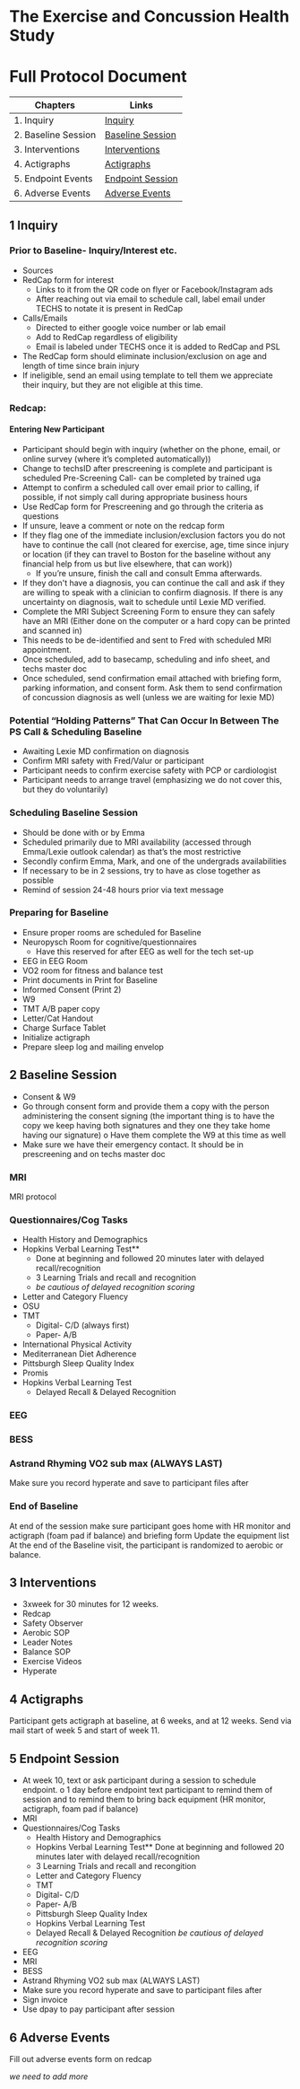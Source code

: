 # The Exercise and Concussion Health Study 


# Full Protocol Document


| Chapters            | Links                                   |
| ------------------- | --------------------------------------- |
| 1. Inquiry          | [Inquiry](#1-Inquiry)                   |
| 2. Baseline Session | [Baseline Session](#2-Baseline-Session) |
| 3. Interventions    | [Interventions](#3-interventions)       |
| 4. Actigraphs       | [Actigraphs](#4-Actigraphs)             |
| 5. Endpoint Events  | [Endpoint Session](#5-Endpoint-Session) |
| 6. Adverse Events   | [Adverse Events](#6-Adverse-Events)     |


## 1 Inquiry
### Prior to Baseline- Inquiry/Interest etc.
-	Sources
  -	RedCap form for interest
    -	Links to it from the QR code on flyer or Facebook/Instagram ads
    -	After reaching out via email to schedule call, label email under TECHS to notate it is        present in RedCap
  -	Calls/Emails
    -	Directed to either google voice number or lab email
    -	Add to RedCap regardless of eligibility
    -	Email is labeled under TECHS once it is added to RedCap and PSL
-	The RedCap form should eliminate inclusion/exclusion on age and length of time since brain injury
  -	If ineligible, send an email using template to tell them we appreciate their inquiry, but   they are not eligible at this time. 
### Redcap:
#### Entering New Participant
-	Participant should begin with inquiry (whether on the phone, email, or online survey (where it’s completed automatically)) 
-	Change to techsID after prescreening is complete and participant is scheduled 
Pre-Screening Call- can be completed by trained uga
-	Attempt to confirm a scheduled call over email prior to calling, if possible, if not simply call during appropriate business hours
-	Use RedCap form for Prescreening and go through the criteria as questions
  -	If unsure, leave a comment or note on the redcap form
  -	If they flag one of the immediate inclusion/exclusion factors you do not have to continue     the call (not cleared for exercise, age, time since injury or location (if they can travel     to Boston for the baseline without any financial help from us but live elsewhere, that can     work))
    -	If you’re unsure, finish the call and consult Emma afterwards.
  -	If they don't have a diagnosis, you can continue the call and ask if they are willing to speak with a clinician to confirm diagnosis. If there is any uncertainty on diagnosis, wait to schedule until Lexie MD verified.
-	Complete the MRI Subject Screening Form to ensure they can safely have an MRI (Either done on the computer or a hard copy can be printed and scanned in)
  -	This needs to be de-identified and sent to Fred with scheduled MRI appointment. 
-	Once scheduled, add to basecamp, scheduling and info sheet, and techs master doc
-	Once scheduled, send confirmation email attached with briefing form, parking information, and consent form.  Ask them to send confirmation of concussion diagnosis as well (unless we are waiting for lexie MD)

### Potential “Holding Patterns” That Can Occur In Between The PS Call & Scheduling Baseline
-	Awaiting Lexie MD confirmation on diagnosis
-	Confirm MRI safety with Fred/Valur or participant
-	Participant needs to confirm exercise safety with PCP or cardiologist
-	Participant needs to arrange travel (emphasizing we do not cover this, but they do voluntarily)
### Scheduling Baseline Session
-	Should be done with or by Emma
  -	Scheduled primarily due to MRI availability (accessed through Emma/Lexie outlook calendar) as that’s the most restrictive
  -	Secondly confirm Emma, Mark, and one of the undergrads availabilities
-	If necessary to be in 2 sessions, try to have as close together as possible
-	Remind of session 24-48 hours prior via text message
### Preparing for Baseline
-	Ensure proper rooms are scheduled for Baseline
  -	Neuropysch Room for cognitive/questionnaires
    -	Have this reserved for after EEG as well for the tech set-up
  -	EEG in EEG Room
  -	VO2 room for fitness and balance test
-	Print documents in Print for Baseline
  -	Informed Consent (Print 2)
  -	W9
  -	TMT A/B paper copy
  -	Letter/Cat Handout
-	Charge Surface Tablet
-	Initialize actigraph
  -	Prepare sleep log and mailing envelop 
## 2 Baseline Session
-	Consent & W9
  -	Go through consent form and provide them a copy with the person administering the consent   signing (the important thing is to have the copy we keep having both signatures and they one   they take home having our signature)
  o	Have them complete the W9 at this time as well
-	Make sure we have their emergency contact. It should be in prescreening and on techs master doc
### MRI
  MRI protocol
### Questionnaires/Cog Tasks
  -	Health History and Demographics
  -	Hopkins Verbal Learning Test**
    -	Done at beginning and followed 20 minutes later with delayed recall/recognition
    -	3 Learning Trials and recall and recognition 
    -	*be cautious of delayed recognition scoring*
  -	Letter and Category Fluency
  -	OSU
  -	TMT
    -	Digital- C/D (always first)
    -	Paper- A/B
  -	International Physical Activity 
  -	Mediterranean Diet Adherence
  -	Pittsburgh Sleep Quality Index
  -	Promis
  -	Hopkins Verbal Learning Test
    -	Delayed Recall & Delayed Recognition
### EEG
### BESS
### Astrand Rhyming VO2 sub max (ALWAYS LAST)
Make sure you record hyperate and save to participant files after
### End of Baseline
At end of the session make sure participant goes home with HR monitor and actigraph (foam pad if balance) and briefing form
Update the equipment list
At the end of the Baseline visit, the participant is randomized to aerobic or balance.

## 3 Interventions
- 3xweek for 30 minutes for 12 weeks.
- Redcap
- Safety Observer 
- Aerobic SOP
- Leader Notes
- Balance SOP
- Exercise Videos
- Hyperate

## 4 Actigraphs
Participant gets actigraph at baseline, at 6 weeks, and at 12 weeks. Send via mail start of week 5 and start of week 11. 

## 5 Endpoint Session
-	At week 10, text or ask participant during a session to schedule endpoint.
  o	1 day before endpoint text participant to remind them of session and to remind them to        bring back equipment (HR monitor, actigraph, foam pad if balance)
-	MRI
-	Questionnaires/Cog Tasks
    -	Health History and Demographics
    -	Hopkins Verbal Learning Test**
        Done at beginning and followed 20 minutes later with delayed recall/recognition
    -	3 Learning Trials and recall and recongition 
    -	Letter and Category Fluency
    -	TMT
    -	Digital- C/D
    -	Paper- A/B
    -	Pittsburgh Sleep Quality Index
    -	Hopkins Verbal Learning Test
    -	Delayed Recall & Delayed Recognition *be cautious of delayed recognition scoring*
-	EEG
-	MRI
-	BESS
-	Astrand Rhyming VO2 sub max (ALWAYS LAST)
  -	Make sure you record hyperate and save to participant files after
-	Sign invoice
-	Use dpay to pay participant after session 

## 6 Adverse Events
Fill out adverse events form on redcap

*we need to add more*